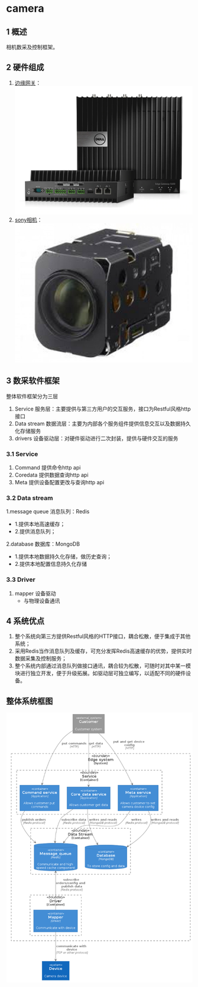 # camera
## 1 概述
相机数采及控制框架。

## 2 硬件组成
1. [边缘网关](https://www.dell.com/en-us/work/shop/cty/pdp/spd/dell-edge-gateway-5100/xctoi5100us)：
![边缘网关](./img/plantUML/view/delliot.jpg)
2. [sony相机](https://www.aegis-elec.com/sony-fcb-ev7520a-2-13mp-30x-zoom-fhd-block-camera.html)：
![相机](./img/plantUML/view/sony.jpg)
   
## 3 数采软件框架
整体软件框架分为三层
1. Service 服务层：主要提供与第三方用户的交互服务，接口为Restful风格http接口
2. Data stream   数据流层：主要为内部各个服务组件提供信息交互以及数据持久化存储服务
3. drivers 设备驱动层：对硬件驱动进行二次封装，提供与硬件交互的服务
### 3.1 Service
1. Command 提供命令http api
2. Coredata 提供数据查询http api
3. Meta    提供设备配置更改与查询http api
### 3.2 Data stream
1.message queue 消息队列：Redis
   - 1.提供本地高速缓存；
   - 2.提供消息队列；

2.database 数据库：MongoDB
   - 1.提供本地数据持久化存储，做历史查询；
   - 2.提供本地配置信息持久化存储
### 3.3 Driver
1. mapper 设备驱动
   - 与物理设备通讯

## 4 系统优点
1. 整个系统向第三方提供Restful风格的HTTP接口，耦合松散，便于集成于其他系统；
2. 采用Redis当作消息队列及缓存，可充分发挥Redis高速缓存的优势，提供实时数据采集及控制服务；
3. 整个系统内部通过消息队列做接口通讯，耦合较为松散，可随时对其中某一模块进行独立开发，便于升级拓展。如驱动层可独立编写，以适配不同的硬件设备。
## 整体系统框图
![系统框图](./img/plantUML/view/view.png)
   